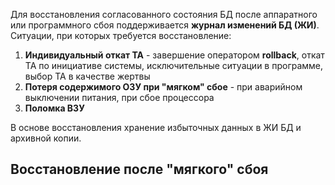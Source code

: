 Для восстановления согласованного состояния БД после аппаратного или программного сбоя поддерживается **журнал изменений БД (ЖИ)**.  
Ситуации, при которых требуется восстановление:
1. **Индивидуальный откат ТА** - завершение оператором **rollback**, откат ТА по инициативе системы, исключительные ситуации в программе, выбор ТА в качестве жертвы
2. **Потеря содержимого ОЗУ при "мягком" сбое** - при аварийном выключении питания, при сбое процессора
3. **Поломка ВЗУ**
  
В основе восстановления хранение избыточных данных в ЖИ БД и архивной копии.
## Восстановление после "мягкого" сбоя
